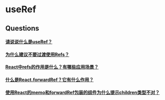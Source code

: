 # useRef


## Questions
#### [请说说什么是useRef？](https://github.com/haizlin/fe-interview/issues/706)

#### [为什么建议不要过渡使用Refs？](https://github.com/haizlin/fe-interview/issues/753)
#### [React中refs的作用是什么？有哪些应用场景？](https://github.com/haizlin/fe-interview/issues/633)

#### [什么是React.forwardRef？它有什么作用？](https://github.com/haizlin/fe-interview/issues/878)
#### [使用React的memo和forwardRef包装的组件为什么提示children类型不对？](https://github.com/haizlin/fe-interview/issues/844)





